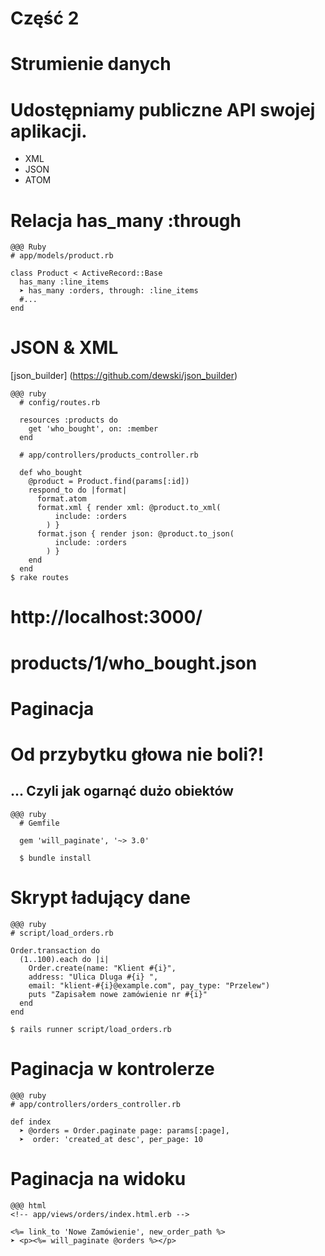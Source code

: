<!SLIDE title-slide transition=fade>

# Część 2 #


<!SLIDE transition=fade>

# Strumienie danych

<!SLIDE bullets incremental transition=fade>

# Udostępniamy publiczne API swojej aplikacji.

  * XML
  * JSON
  * ATOM

<!SLIDE smaller transition=fade>
# Relacja has_many :through
    @@@ Ruby
    # app/models/product.rb

    class Product < ActiveRecord::Base 
      has_many :line_items
      ➤ has_many :orders, through: :line_items 
      #...
    end

<!SLIDE smaller transition=fade>
# JSON & XML
[json_builder] (https://github.com/dewski/json_builder)

    @@@ ruby
      # config/routes.rb
      
      resources :products do
        get 'who_bought', on: :member
      end

      # app/controllers/products_controller.rb
      
      def who_bought
        @product = Product.find(params[:id])
        respond_to do |format|
          format.atom
          format.xml { render xml: @product.to_xml(
              include: :orders
            ) }
          format.json { render json: @product.to_json(
              include: :orders
            ) }
        end
      end
    $ rake routes

<!SLIDE transition=fade>

# http://localhost:3000/
# products/1/who_bought.json

<!SLIDE transition=fade>

# Paginacja

<!SLIDE bullets incremental transition=fade>

# Od przybytku głowa nie boli?!
## ... Czyli jak ogarnąć dużo obiektów

<!SLIDE transition=fade>

    @@@ ruby
      # Gemfile

      gem 'will_paginate', '~> 3.0'

      $ bundle install

<!SLIDE smaller transition=fade>

# Skrypt ładujący dane

    @@@ ruby
    # script/load_orders.rb

    Order.transaction do 
      (1..100).each do |i|
        Order.create(name: "Klient #{i}", 
        address: "Ulica Dluga #{i} ", 
        email: "klient-#{i}@example.com", pay_type: "Przelew")
        puts "Zapisałem nowe zamówienie nr #{i}"
      end 
    end

    $ rails runner script/load_orders.rb

<!SLIDE smaller transition=fade>
# Paginacja w kontrolerze

    @@@ ruby
    # app/controllers/orders_controller.rb

    def index
      ➤ @orders = Order.paginate page: params[:page], 
      ➤  order: 'created_at desc', per_page: 10

<!SLIDE smaller transition=fade>
# Paginacja na widoku

    @@@ html
    <!-- app/views/orders/index.html.erb -->

    <%= link_to 'Nowe Zamówienie', new_order_path %> 
    ➤ <p><%= will_paginate @orders %></p>
